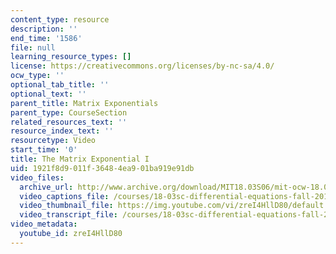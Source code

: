 ```yaml
---
content_type: resource
description: ''
end_time: '1586'
file: null
learning_resource_types: []
license: https://creativecommons.org/licenses/by-nc-sa/4.0/
ocw_type: ''
optional_tab_title: ''
optional_text: ''
parent_title: Matrix Exponentials
parent_type: CourseSection
related_resources_text: ''
resource_index_text: ''
resourcetype: Video
start_time: '0'
title: The Matrix Exponential I
uid: 1921f8d9-011f-3648-4ea9-01ba919e91db
video_files:
  archive_url: http://www.archive.org/download/MIT18.03S06/mit-ocw-18.03-lec29-28apr2003-220k_512kb.mp4
  video_captions_file: /courses/18-03sc-differential-equations-fall-2011/5289392d9fd454299742ba0adacac8f3_zreI4HllD80.vtt
  video_thumbnail_file: https://img.youtube.com/vi/zreI4HllD80/default.jpg
  video_transcript_file: /courses/18-03sc-differential-equations-fall-2011/5b399c61c5a9842a03bdb58e6150976b_zreI4HllD80.pdf
video_metadata:
  youtube_id: zreI4HllD80
---
```

